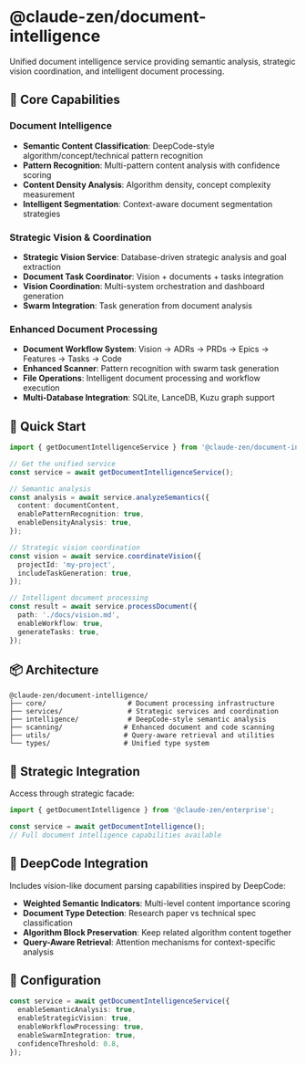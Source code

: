 # @claude-zen/document-intelligence

Unified document intelligence service providing semantic analysis, strategic vision coordination, and intelligent document processing.

## 🧠 **Core Capabilities**

### **Document Intelligence**

- **Semantic Content Classification**: DeepCode-style algorithm/concept/technical pattern recognition
- **Pattern Recognition**: Multi-pattern content analysis with confidence scoring
- **Content Density Analysis**: Algorithm density, concept complexity measurement
- **Intelligent Segmentation**: Context-aware document segmentation strategies

### **Strategic Vision & Coordination**

- **Strategic Vision Service**: Database-driven strategic analysis and goal extraction
- **Document Task Coordinator**: Vision + documents + tasks integration
- **Vision Coordination**: Multi-system orchestration and dashboard generation
- **Swarm Integration**: Task generation from document analysis

### **Enhanced Document Processing**

- **Document Workflow System**: Vision → ADRs → PRDs → Epics → Features → Tasks → Code
- **Enhanced Scanner**: Pattern recognition with swarm task generation
- **File Operations**: Intelligent document processing and workflow execution
- **Multi-Database Integration**: SQLite, LanceDB, Kuzu graph support

## 🚀 **Quick Start**

```typescript
import { getDocumentIntelligenceService } from '@claude-zen/document-intelligence';

// Get the unified service
const service = await getDocumentIntelligenceService();

// Semantic analysis
const analysis = await service.analyzeSemantics({
  content: documentContent,
  enablePatternRecognition: true,
  enableDensityAnalysis: true,
});

// Strategic vision coordination
const vision = await service.coordinateVision({
  projectId: 'my-project',
  includeTaskGeneration: true,
});

// Intelligent document processing
const result = await service.processDocument({
  path: './docs/vision.md',
  enableWorkflow: true,
  generateTasks: true,
});
```

## 📦 **Architecture**

```
@claude-zen/document-intelligence/
├── core/                    # Document processing infrastructure
├── services/                # Strategic services and coordination
├── intelligence/            # DeepCode-style semantic analysis
├── scanning/               # Enhanced document and code scanning
├── utils/                  # Query-aware retrieval and utilities
└── types/                  # Unified type system
```

## 🎯 **Strategic Integration**

Access through strategic facade:

```typescript
import { getDocumentIntelligence } from '@claude-zen/enterprise';

const service = await getDocumentIntelligence();
// Full document intelligence capabilities available
```

## 🧠 **DeepCode Integration**

Includes vision-like document parsing capabilities inspired by DeepCode:

- **Weighted Semantic Indicators**: Multi-level content importance scoring
- **Document Type Detection**: Research paper vs technical spec classification
- **Algorithm Block Preservation**: Keep related algorithm content together
- **Query-Aware Retrieval**: Attention mechanisms for context-specific analysis

## 🔧 **Configuration**

```typescript
const service = await getDocumentIntelligenceService({
  enableSemanticAnalysis: true,
  enableStrategicVision: true,
  enableWorkflowProcessing: true,
  enableSwarmIntegration: true,
  confidenceThreshold: 0.8,
});
```
